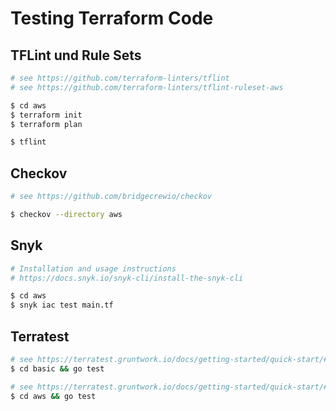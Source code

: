 # Testing Terraform Code

## TFLint und Rule Sets

```bash
# see https://github.com/terraform-linters/tflint
# see https://github.com/terraform-linters/tflint-ruleset-aws

$ cd aws
$ terraform init
$ terraform plan

$ tflint
```

## Checkov

```bash
# see https://github.com/bridgecrewio/checkov

$ checkov --directory aws
```

## Snyk

```bash
# Installation and usage instructions
# https://docs.snyk.io/snyk-cli/install-the-snyk-cli

$ cd aws
$ snyk iac test main.tf
```

## Terratest

```bash
# see https://terratest.gruntwork.io/docs/getting-started/quick-start/#example-1-terraform-hello-world
$ cd basic && go test

# see https://terratest.gruntwork.io/docs/getting-started/quick-start/#example-2-terraform-and-aws
$ cd aws && go test
```
